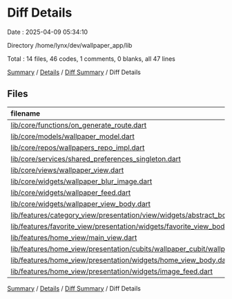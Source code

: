 # Diff Details

Date : 2025-04-09 05:34:10

Directory /home/lynx/dev/wallpaper_app/lib

Total : 14 files,  46 codes, 1 comments, 0 blanks, all 47 lines

[Summary](results.md) / [Details](details.md) / [Diff Summary](diff.md) / Diff Details

## Files
| filename | language | code | comment | blank | total |
| :--- | :--- | ---: | ---: | ---: | ---: |
| [lib/core/functions/on\_generate\_route.dart](/lib/core/functions/on_generate_route.dart) | Dart | -3 | 0 | 1 | -2 |
| [lib/core/models/wallpaper\_model.dart](/lib/core/models/wallpaper_model.dart) | Dart | 3 | 0 | 0 | 3 |
| [lib/core/repos/wallpapers\_repo\_impl.dart](/lib/core/repos/wallpapers_repo_impl.dart) | Dart | 1 | 0 | 0 | 1 |
| [lib/core/services/shared\_preferences\_singleton.dart](/lib/core/services/shared_preferences_singleton.dart) | Dart | -20 | 0 | -6 | -26 |
| [lib/core/views/wallpaper\_view.dart](/lib/core/views/wallpaper_view.dart) | Dart | 1 | 0 | 0 | 1 |
| [lib/core/widgets/wallpaper\_blur\_image.dart](/lib/core/widgets/wallpaper_blur_image.dart) | Dart | 4 | 0 | -1 | 3 |
| [lib/core/widgets/wallpaper\_feed.dart](/lib/core/widgets/wallpaper_feed.dart) | Dart | 8 | 1 | 0 | 9 |
| [lib/core/widgets/wallpaper\_view\_body.dart](/lib/core/widgets/wallpaper_view_body.dart) | Dart | 1 | 0 | 1 | 2 |
| [lib/features/category\_view/presentation/view/widgets/abstract\_body.dart](/lib/features/category_view/presentation/view/widgets/abstract_body.dart) | Dart | 10 | 0 | 0 | 10 |
| [lib/features/favorite\_view/presentation/widgets/favorite\_view\_body.dart](/lib/features/favorite_view/presentation/widgets/favorite_view_body.dart) | Dart | 2 | 0 | 0 | 2 |
| [lib/features/home\_view/main\_view.dart](/lib/features/home_view/main_view.dart) | Dart | 28 | 0 | 5 | 33 |
| [lib/features/home\_view/presentation/cubits/wallpaper\_cubit/wallpaper\_cubit.dart](/lib/features/home_view/presentation/cubits/wallpaper_cubit/wallpaper_cubit.dart) | Dart | 0 | 0 | 1 | 1 |
| [lib/features/home\_view/presentation/widgets/home\_view\_body.dart](/lib/features/home_view/presentation/widgets/home_view_body.dart) | Dart | 3 | 0 | 0 | 3 |
| [lib/features/home\_view/presentation/widgets/image\_feed.dart](/lib/features/home_view/presentation/widgets/image_feed.dart) | Dart | 8 | 0 | -1 | 7 |

[Summary](results.md) / [Details](details.md) / [Diff Summary](diff.md) / Diff Details